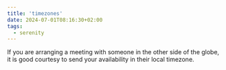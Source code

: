 ```yaml
---
title: 'timezones'
date: 2024-07-01T08:16:30+02:00
tags:
  - serenity
---
```


If you are arranging a meeting with someone in the other side of the globe, it
is good courtesy to send your availability in their local timezone.
